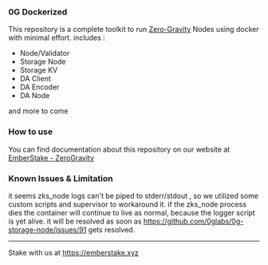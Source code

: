 ### 0G Dockerized
This repository is a complete toolkit to run [Zero-Gravity](https://0g.ai/) Nodes using docker with minimal effort. includes :
- Node/Validator
- Storage Node
- Storage KV
- DA Client
- DA Encoder
- DA Node

and more to come



### How to use
You can find documentation about this repository on our website at [EmberStake - ZeroGravity](https://docs.emberstake.xyz/networks/zero-gravity/nodes-guide/getting-started)

### Known Issues & Limitation

it seems zks_node logs can't be piped to stderr/stdout , so we utilized some custom scripts and supervisor to workaround it.
if the zks_node process dies the container will continue to live as normal, because the logger script is yet alive. it will be resolved as soon as https://github.com/0glabs/0g-storage-node/issues/91 gets resolved.

---

Stake with us at https://emberstake.xyz
